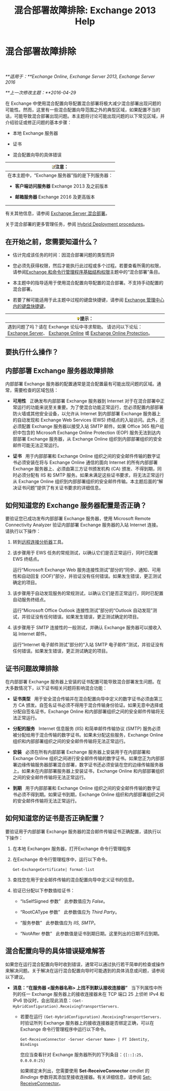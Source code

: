 ﻿---
title: '混合部署故障排除: Exchange 2013 Help'
TOCTitle: 混合部署故障排除
ms:assetid: bbae72f3-6a1e-4cbf-80da-d8f73d969c6b
ms:mtpsurl: https://technet.microsoft.com/zh-cn/library/JJ659053(v=EXCHG.150)
ms:contentKeyID: 50492082
ms.date: 01/11/2018
mtps_version: v=EXCHG.150
ms.translationtype: HT
---

# 混合部署故障排除

 

_**适用于：**Exchange Online, Exchange Server 2013, Exchange Server 2016_

_**上一次修改主题：**2016-04-29_

在 Exchange 中使用混合配置向导配置混合部署将极大减少混合部署出现问题的可能性。然而，这里有一些混合配置向导范围之外的典型区域，如果配置不当的话，可能导致混合部署出现问题。本主题将讨论可能出现问题的以下常见区域，并介绍验证或修正问题的基本步骤：

  - 本地 Exchange 服务器

  - 证书

  - 混合配置向导的具体错误

<table>
<colgroup>
<col style="width: 100%" />
</colgroup>
<thead>
<tr class="header">
<th><img src="images/Dn986544.note(EXCHG.150).gif" title="注意" alt="注意" />注意：</th>
</tr>
</thead>
<tbody>
<tr class="odd">
<td>在本主题中，“Exchange 服务器”指的是下列服务器：
<ul>
<li><p><strong>客户端访问服务器</strong> Exchange 2013 及之前版本</p></li>
<li><p><strong>邮箱服务器</strong> Exchange 2016 及更高版本</p></li>
</ul></td>
</tr>
</tbody>
</table>


有关其他信息，请参阅 [Exchange Server 混合部署](exchange-server-hybrid-deployments-exchange-2013-help.md)。

关于混合部署的更多管理任务，参阅 [Hybrid Deployment procedures](hybrid-deployment-procedures-exchange-2013-help.md)。

## 在开始之前，您需要知道什么？

  - 估计完成该任务的时间：因混合部署问题的类型而异

  - 您必须先获得权限，然后才能执行此过程或多个过程。若要查看所需的权限，请参阅[Exchange 和命令行管理程序基础结构权限](https://technet.microsoft.com/zh-cn/library/dd638114\(v=exchg.150\))主题中的“混合部署”条目。

  - 本主题中的指导适用于使用混合配置向导配置的混合部署。不支持手动配置的混合部署。

  - 若要了解可能适用于此主题中过程的键盘快捷键，请参阅 [Exchange 管理中心内的键盘快捷键](https://technet.microsoft.com/zh-cn/library/jj150484\(v=exchg.150\))。

<table>
<thead>
<tr class="header">
<th><img src="images/JJ659053.tip(EXCHG.150).gif" title="提示" alt="提示" />提示：</th>
</tr>
</thead>
<tbody>
<tr class="odd">
<td>遇到问题了吗？请在 Exchange 论坛中寻求帮助。 请访问以下论坛：<a href="https://go.microsoft.com/fwlink/p/?linkid=60612">Exchange Server</a>、 <a href="https://go.microsoft.com/fwlink/p/?linkid=267542">Exchange Online</a> 或 <a href="https://go.microsoft.com/fwlink/p/?linkid=285351">Exchange Online Protection</a>。</td>
</tr>
</tbody>
</table>


## 要执行什么操作？

## 内部部署 Exchange 服务器故障排除

内部部署 Exchange 服务器的配置通常是混合配置最有可能出现问题的区域。通常，需要检查的区域包括：

  - **可用性**   正确发布内部部署 Exchange 服务器到 Internet 对于在混合部署中正常运行的功能来说至关重要。为了使混合功能正常运行，您必须配置内部部署防火墙或其他安全设备，以允许从 Internet 到内部部署 Exchange 服务器上的自动发现和 Exchange Web Services (EWS) 终结点的入站访问。此外，还必须配置 Exchange 服务器以接受入站 SMTP 邮件。如果 Office 365 租户组织中包含的 Microsoft Exchange Online Protection (EOP) 服务无法到达内部部署 Exchange 服务器，从 Exchange Online 组织到内部部署组织的安全邮件可能无法正常运行。

  - **证书**   用于内部部署和 Exchange Online 组织之间的安全邮件传输的数字证书必须安装在将与 Exchange Online 通信的面向 Internet 的所有内部部署 Exchange 服务器上、必须由第三方证书颁发机构 (CA) 颁发、不得到期，同时必须分配有 IIS 和 SMTP 服务。如果未满足这些证书要求，将无法正常运行从 Exchange Online 组织到内部部署组织的安全邮件传输。本主题后面的“解决证书问题”提供了有关证书要求的详细信息。

## 如何知道您的 Exchange 服务器配置是否正确？

要验证您已成功发布内部部署 Exchange 服务器，使用 Microsoft Remote Connectivity Analyzer 验证内部部署 Exchange 服务器的入站 Internet 连接。请执行以下操作：

1.  转到[远程连接分析器](https://www.testexchangeconnectivity.com/)工具。

2.  该步骤用于 EWS 任务的常规测试，以确认它们是否正常运行，同时已配置 EWS 终结点。
    
    运行“Microsoft Exchange Web 服务连接性测试”部分的“同步、通知、可用性和自动回复 (OOF)”部分，并验证没有任何错误。如果发生错误，更正测试确定的项目。

3.  该步骤用于自动发现服务的常规测试，以确认它们是否正常运行，同时已配置自动服务终结点。
    
    运行“Microsoft Office Outlook 连接性测试”部分的“Outlook 自动发现”测试，并验证没有任何错误。如果发生错误，更正测试确定的项目。

4.  该步骤用于 SMTP 连接性的一般测试，并确认 Exchange 服务器可以接收入站 Internet 邮件。
    
    运行“Internet 电子邮件测试”部分的“入站 SMTP 电子邮件”测试，并验证没有任何错误。如果发生错误，更正测试确定的项目。

## 证书问题故障排除

在内部部署 Exchange 服务器上安装的证书配置可能导致混合部署发生问题。在大多数情况下，以下证书相关问题将影响混合功能：

  - **证书类型**   用于安全混合传输并在混合配置向导中定义的数字证书必须由第三方 CA 颁发。自签名证书必须不得用于混合传输身份验证。如果无意中选择或分配自签名证书，Exchange Online 和内部部署组织之间的安全邮件传输将无法正常运行。

  - **分配的服务**   Internet 信息服务 (IIS) 和简单邮件传输协议 (SMTP) 服务必须被分配给用于混合传输的数字证书。如果未分配这些服务，Exchange Online 组织和内部部署组织之间的安全邮件传输将无法正常运行。

  - **安装**   必须在所有内部部署 Exchange 服务器上安装用于在内部部署和 Exchange Online 组织之间进行安全邮件传输的数字证书。如果您正为内部部署边缘传输服务器部署混合部署，数字证书还必须安装在您的边缘传输服务器上。如果未在内部部署服务器上安装证书，Exchange Online 和内部部署组织之间的安全邮件传输将无法正常运行。

  - **到期**   用于内部部署和 Exchange Online 组织之间的安全邮件传输的数字证书必须不得到期。如果证书到期，Exchange Online 组织和内部部署组织之间的安全邮件传输将无法正常运行。

## 如何知道您的证书是否正确配置？

要验证用于内部部署 Exchange 服务器的混合邮件传输证书正确配置，请执行以下操作：

1.  在本地 Exchangex 服务器，打开Exchange 命令行管理程序

2.  在Exchange 命令行管理程序中，运行以下命令。
    
        Get-ExchangeCertificate| format-list

3.  查找您在用于安全邮件传输的混合配置向导中定义证书的信息。

4.  验证已分配以下参数值给证书：
    
      - “IsSelfSigned 参数”   此参数值应为 *False*。
    
      - “RootCAType 参数”   此参数值应为 *Third Party*。
    
      - “服务参数”   此参数值应为 *IIS, SMTP*。
    
      - “NotAfter 参数”   此参数值是证书到期日期。这里列出的日期不应到期。

## 混合配置向导的具体错误疑难解答

如果您在运行混合配置向导时收到错误，通常可以通过执行若干简单的检查或操作来解决问题。关于解决在运行混合配置向导时可能遇到的具体消息或问题，请参阅以下建议。

  - **消息：“在服务器 \<服务器名称\> 上找不到默认接收连接器”**   当下列属性中所列的任一 Exchange 服务器上的接收连接器未在 TCP 端口 25 上侦听 IPv4 和 IPv6 协议时，会出现此消息：`(Get-HybridConfiguration).ReceivingTransportServers.`
    
      -  
        若要在运行 `(Get-HybridConfiguration).ReceivingTransportServers.` 时验证所列 Exchange 服务器上的接收连接器是否绑定正确，可以在Exchange 命令行管理程序中运行以下命令。
        
            Get-ReceiveConnector -Server <Server Name> | FT Identity, Bindings
        
        您应当查看针对 Exchange 服务器所列的下列条目：`{[::]:25, 0.0.0.0:25}`
        
        如果绑定未列出，您需要使用 **Set-ReceiveConnector** cmdlet 的 *Bindings* 参数将其添加至接收连接器。有关详细信息，请参阅 [Set-ReceiveConnector](https://technet.microsoft.com/zh-cn/library/bb125140\(v=exchg.150\))。

